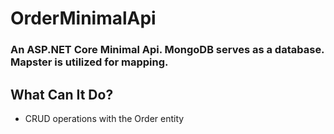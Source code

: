 # OrderMinimalApi

### An ASP.NET Core Minimal Api. MongoDB serves as a database. Mapster is utilized for mapping.

## What Can It Do?
* CRUD operations with the Order entity
